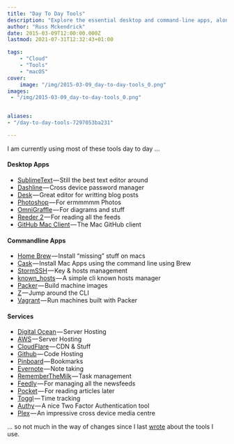 ```yaml
---
title: "Day To Day Tools"
description: "Explore the essential desktop and command-line apps, along with services, utilized daily, including SublimeText, Dashlane, GitHub, Digital Ocean, and more, for efficient productivity and management."
author: "Russ Mckendrick"
date: 2015-03-09T12:00:00.000Z
lastmod: 2021-07-31T12:32:43+01:00

tags:
    - "Cloud"
    - "Tools"
    - "macOS"
cover:
    image: "/img/2015-03-09_day-to-day-tools_0.png" 
images:
 - "/img/2015-03-09_day-to-day-tools_0.png"


aliases:
- "/day-to-day-tools-7297053ba231"

---
```


I am currently using most of these tools day to day …

#### Desktop Apps

- [SublimeText](http://www.sublimetext.com) — Still the best text editor around
- [Dashline](https://www.dashlane.com/) — Cross device password manager
- [Desk](http://desk.pm) — Great editor for writting blog posts
- [Photoshop](http://www.photoshop.com/products/photoshop) — For ermmmmm Photos
- [OmniGraffle](https://www.omnigroup.com/omnigraffle) — For diagrams and stuff
- [Reeder 2](http://reederapp.com/mac/) — For reading all the feeds
- [GitHub Mac Client](http://mac.github.com) — The Mac GitHub client

#### Commandline Apps

- [Home Brew](http://brew.sh) — Install “missing” stuff on macs
- [Cask](http://caskroom.io/) — Install Mac Apps using the command line using Brew
- [StormSSH](https://github.com/emre/storm) — Key & hosts management
- [known_hosts](https://github.com/markmcconachie/known_hosts) — A simple cli known hosts manager
- [Packer](http://www.packer.io) — Build machine images
- [Z](https://github.com/rupa/z) — Jump around the CLI
- [Vagrant](https://www.vagrantup.com) — Run machines built with Packer

#### Services

- [Digital Ocean](https://www.digitalocean.com/?refcode=52ec4dc3647e) — Server Hosting
- [AWS](http://aws.amazon.com) — Server Hosting
- [CloudFlare](https://www.cloudflare.com) — CDN & Stuff
- [Github](https://github.com/russmckendrick) — Code Hosting
- [Pinboard](https://pinboard.in/) — Bookmarks
- [Evernote](https://www.evernote.com/) — Note taking
- [RememberTheMilk](https://www.rememberthemilk.com/) — Task management
- [Feedly](http://feedly.com/) — For managing all the newsfeeds
- [Pocket](http://getpocket.com/) — For reading articles later
- [Toggl](https://www.toggl.com/) — Time tracking
- [Authy](https://www.authy.com/) — A nice Two Factor Authentication tool
- [Plex](http://plex.tv/) — An impressive cross device media centre

… so not much in the way of changes since I last [wrote](https://media-glass.es/2014/07/27/whats-toolbox/ "What’s in the toolbox?") about the tools I use.
